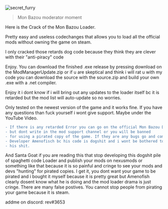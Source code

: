 ![secret_furry](https://i.imgur.com/B0MZsd3.png)
> Mon Bazou moderator moment

Here is the Crack of the Mon Bazou Loader.

Pretty easy and useless codechanges that allows you to load all the official mods without owning the game on steam.

I only cracked those retards dog code because they think they are clever with their "anti-piracy" code

Enjoy. You can download the finished .exe release by pressing download on the ModManagerUpdate.zip or if u are skeptical and think i will rat u with my code
you can download the source with the source.zip and build your own .exe with a .net compiler.

Enjoy it i dont know if i will bring out any updates to the loader itself bc it is retarded but the mod list will auto-update so no worries.

Only tested on the newest version of the game and it works fine. If you have any questions than fuck yourself i wont give support. Maybe under the YouTube Video.

```diff
- If there is any retarded Error you can go on the official Mon Bazou Discord and look at the flowchart
- but dont write in the mod support channel or you will be banned
- for using a pirated copy of the game. If they are any bugs go and complain at their retarded
- Developer Amenofisch bc his code is dogshit and i wont be bothered to fix
- his shit.
```
And Santa Goat if you are reading this that stop developing this dogshit pile of spaghetti code Loader and publish your mods on nexusmods or something like that because it is so painful and cringe to see your mods and devs "hunting" for pirated copies. I get it, you dont want your game to be pirated and i bought it myself because it is pretty great but Amenofish clearly dosent know what he is doing and the mod loader drama is just cringe. There are many false postives. You cannot stop people from pirating your game because it is steam. 

addme on discord: rev#3653
